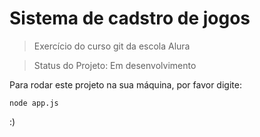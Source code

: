 # Sistema de cadstro de jogos 

> Exercício do curso git da escola Alura 

> Status do Projeto: Em desenvolvimento

Para rodar este projeto na sua máquina, por favor digite:
```
node app.js
```

:)